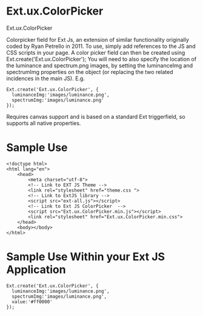 Ext.ux.ColorPicker
==================

Ext.ux.ColorPicker


Colorpicker field for Ext Js, an extension of similar functionality originally coded by Ryan Petrello in 2011. To use, simply add references to the JS and CSS scripts in your page. A color picker field can then be created using Ext.create('Ext.ux.ColorPicker'); You will need to also specify the location of the luminance and spectrum.png images, by setting the luminanceImg and spectrumImg properties on the object (or replacing the two related incidences in the main JS). E.g. 
```
Ext.create('Ext.ux.ColorPicker', {
  luminanceImg:'images/luminance.png',
  spectrumImg:'images/luminance.png'
});
```

Requires canvas support and is based on a standard Ext triggerfield, so supports all native properties.


Sample Use
==================

```
<!doctype html>
<html lang="en">
	<head>
		<meta charset="utf-8">	
		<!-- Link to EXT JS Theme -->
		<link rel="stylesheet" href="theme.css ">	
		<!-- Link to ExtJS library -->
		<script src="ext-all.js"></script>
		<!-- Link to Ext JS ColorPicker  -->
		<script src="Ext.ux.ColorPicker.min.js"></script>
		<link rel="stylesheet" href="Ext.ux.ColorPicker.min.css">
	</head>
	<body></body>
</html>
```

Sample Use Within your Ext JS Application
==========================================
```
Ext.create('Ext.ux.ColorPicker', {
  luminanceImg:'images/luminance.png',
  spectrumImg:'images/luminance.png',
  value:'#ff0000'
});
```
